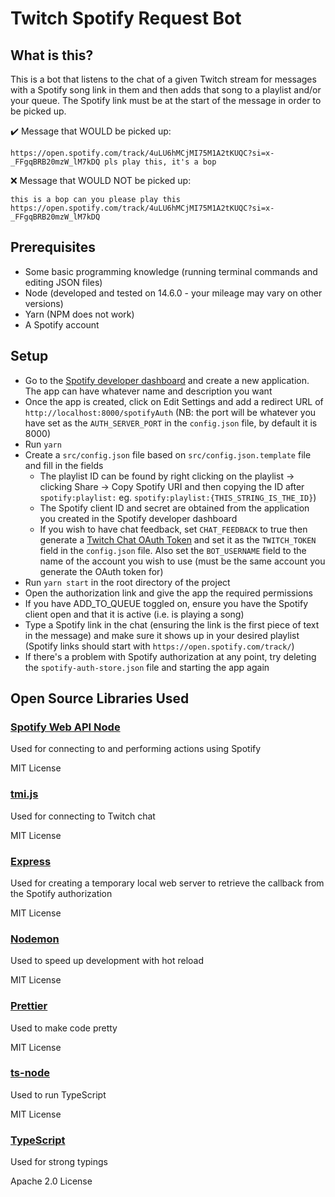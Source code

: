 # Twitch Spotify Request Bot

## What is this?

This is a bot that listens to the chat of a given Twitch stream for messages
with a Spotify song link in them and then adds that song to a playlist and/or
your queue. The Spotify link must be at the start of the message in order to be picked up.

✔️ Message that WOULD be picked up:

```
https://open.spotify.com/track/4uLU6hMCjMI75M1A2tKUQC?si=x-_FFgqBRB20mzW_lM7kDQ pls play this, it's a bop
```

❌ Message that WOULD NOT be picked up:

```
this is a bop can you please play this https://open.spotify.com/track/4uLU6hMCjMI75M1A2tKUQC?si=x-_FFgqBRB20mzW_lM7kDQ
```

## Prerequisites

- Some basic programming knowledge (running terminal commands and editing JSON
  files)
- Node (developed and tested on 14.6.0 - your mileage may vary on other versions)
- Yarn (NPM does not work)
- A Spotify account

## Setup

- Go to the [Spotify developer dashboard](https://developer.spotify.com/dashboard/)
  and create a new application. The app can have whatever name and description you want
- Once the app is created, click on Edit Settings and add a redirect URL of
  `http://localhost:8000/spotifyAuth` (NB: the port will be whatever you have
  set as the `AUTH_SERVER_PORT` in the `config.json` file, by default it is 8000)
- Run `yarn`
- Create a `src/config.json` file based on `src/config.json.template` file and fill
  in the fields
  - The playlist ID can be found by right clicking on the playlist ->
    clicking Share -> Copy Spotify URI and then copying the ID after `spotify:playlist:`
    eg. `spotify:playlist:{THIS_STRING_IS_THE_ID}`)
  - The Spotify client ID and secret are obtained from the application you
    created in the Spotify developer dashboard
  - If you wish to have chat feedback, set `CHAT_FEEDBACK` to true then generate a 
    [Twitch Chat OAuth Token](https://twitchapps.com/tmi/) and set it as the `TWITCH_TOKEN` field in 
    the `config.json` file. Also set the `BOT_USERNAME` field to the name of the account you wish to 
    use (must be the same account you generate the OAuth token for)
- Run `yarn start` in the root directory of the project
- Open the authorization link and give the app the required permissions
- If you have ADD_TO_QUEUE toggled on, ensure you have the Spotify client open and that it is active (i.e. is playing a song)
- Type a Spotify link in the chat (ensuring the link is the first piece of text in the message)
  and make sure it shows up in your desired playlist (Spotify links should start
  with `https://open.spotify.com/track/`)
- If there's a problem with Spotify authorization at any point, try deleting the
  `spotify-auth-store.json` file and starting the app again
  
## Open Source Libraries Used
### [Spotify Web API Node](https://github.com/thelinmichael/spotify-web-api-node)
Used for connecting to and performing actions using Spotify

MIT License

### [tmi.js](https://github.com/tmijs/tmi.js)
Used for connecting to Twitch chat

MIT License

### [Express](https://github.com/expressjs/express)
Used for creating a temporary local web server to retrieve the callback from the Spotify authorization

MIT License

### [Nodemon](https://github.com/remy/nodemon)
Used to speed up development with hot reload

MIT License

### [Prettier](https://github.com/prettier/prettier)
Used to make code pretty

MIT License

### [ts-node](https://github.com/TypeStrong/ts-node)
Used to run TypeScript

MIT License

### [TypeScript](https://www.typescriptlang.org/)
Used for strong typings

Apache 2.0 License
